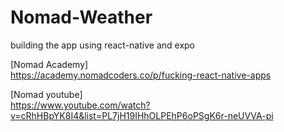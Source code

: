 # Nomad-Weather

building the app using react-native and expo

[Nomad Academy]<br>
https://academy.nomadcoders.co/p/fucking-react-native-apps

[Nomad youtube]<br>
https://www.youtube.com/watch?v=cRhHBpYK8I4&list=PL7jH19IHhOLPEhP6oPSgK6r-neUVVA-pi

